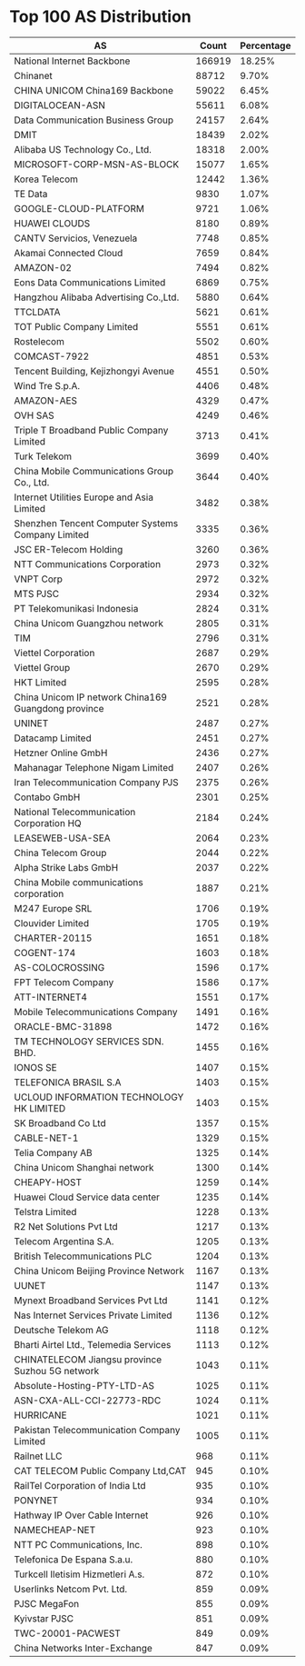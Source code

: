 # Top 100 AS Distribution
| AS | Count | Percentage |
|----|----|----|
| National Internet Backbone | 166919 | 18.25% |
| Chinanet | 88712 | 9.70% |
| CHINA UNICOM China169 Backbone | 59022 | 6.45% |
| DIGITALOCEAN-ASN | 55611 | 6.08% |
| Data Communication Business Group | 24157 | 2.64% |
| DMIT | 18439 | 2.02% |
| Alibaba US Technology Co., Ltd. | 18318 | 2.00% |
| MICROSOFT-CORP-MSN-AS-BLOCK | 15077 | 1.65% |
| Korea Telecom | 12442 | 1.36% |
| TE Data | 9830 | 1.07% |
| GOOGLE-CLOUD-PLATFORM | 9721 | 1.06% |
| HUAWEI CLOUDS | 8180 | 0.89% |
| CANTV Servicios, Venezuela | 7748 | 0.85% |
| Akamai Connected Cloud | 7659 | 0.84% |
| AMAZON-02 | 7494 | 0.82% |
| Eons Data Communications Limited | 6869 | 0.75% |
| Hangzhou Alibaba Advertising Co.,Ltd. | 5880 | 0.64% |
| TTCLDATA | 5621 | 0.61% |
| TOT Public Company Limited | 5551 | 0.61% |
| Rostelecom | 5502 | 0.60% |
| COMCAST-7922 | 4851 | 0.53% |
| Tencent Building, Kejizhongyi Avenue | 4551 | 0.50% |
| Wind Tre S.p.A. | 4406 | 0.48% |
| AMAZON-AES | 4329 | 0.47% |
| OVH SAS | 4249 | 0.46% |
| Triple T Broadband Public Company Limited | 3713 | 0.41% |
| Turk Telekom | 3699 | 0.40% |
| China Mobile Communications Group Co., Ltd. | 3644 | 0.40% |
| Internet Utilities Europe and Asia Limited | 3482 | 0.38% |
| Shenzhen Tencent Computer Systems Company Limited | 3335 | 0.36% |
| JSC ER-Telecom Holding | 3260 | 0.36% |
| NTT Communications Corporation | 2973 | 0.32% |
| VNPT Corp | 2972 | 0.32% |
| MTS PJSC | 2934 | 0.32% |
| PT Telekomunikasi Indonesia | 2824 | 0.31% |
| China Unicom Guangzhou network | 2805 | 0.31% |
| TIM | 2796 | 0.31% |
| Viettel Corporation | 2687 | 0.29% |
| Viettel Group | 2670 | 0.29% |
| HKT Limited | 2595 | 0.28% |
| China Unicom IP network China169 Guangdong province | 2521 | 0.28% |
| UNINET | 2487 | 0.27% |
| Datacamp Limited | 2451 | 0.27% |
| Hetzner Online GmbH | 2436 | 0.27% |
| Mahanagar Telephone Nigam Limited | 2407 | 0.26% |
| Iran Telecommunication Company PJS | 2375 | 0.26% |
| Contabo GmbH | 2301 | 0.25% |
| National Telecommunication Corporation HQ | 2184 | 0.24% |
| LEASEWEB-USA-SEA | 2064 | 0.23% |
| China Telecom Group | 2044 | 0.22% |
| Alpha Strike Labs GmbH | 2037 | 0.22% |
| China Mobile communications corporation | 1887 | 0.21% |
| M247 Europe SRL | 1706 | 0.19% |
| Clouvider Limited | 1705 | 0.19% |
| CHARTER-20115 | 1651 | 0.18% |
| COGENT-174 | 1603 | 0.18% |
| AS-COLOCROSSING | 1596 | 0.17% |
| FPT Telecom Company | 1586 | 0.17% |
| ATT-INTERNET4 | 1551 | 0.17% |
| Mobile Telecommunications Company | 1491 | 0.16% |
| ORACLE-BMC-31898 | 1472 | 0.16% |
| TM TECHNOLOGY SERVICES SDN. BHD. | 1455 | 0.16% |
| IONOS SE | 1407 | 0.15% |
| TELEFONICA BRASIL S.A | 1403 | 0.15% |
| UCLOUD INFORMATION TECHNOLOGY HK LIMITED | 1403 | 0.15% |
| SK Broadband Co Ltd | 1357 | 0.15% |
| CABLE-NET-1 | 1329 | 0.15% |
| Telia Company AB | 1325 | 0.14% |
| China Unicom Shanghai network | 1300 | 0.14% |
| CHEAPY-HOST | 1259 | 0.14% |
| Huawei Cloud Service data center | 1235 | 0.14% |
| Telstra Limited | 1228 | 0.13% |
| R2 Net Solutions Pvt Ltd | 1217 | 0.13% |
| Telecom Argentina S.A. | 1205 | 0.13% |
| British Telecommunications PLC | 1204 | 0.13% |
| China Unicom Beijing Province Network | 1167 | 0.13% |
| UUNET | 1147 | 0.13% |
| Mynext Broadband Services Pvt Ltd | 1141 | 0.12% |
| Nas Internet Services Private Limited | 1136 | 0.12% |
| Deutsche Telekom AG | 1118 | 0.12% |
| Bharti Airtel Ltd., Telemedia Services | 1113 | 0.12% |
| CHINATELECOM Jiangsu province Suzhou 5G network | 1043 | 0.11% |
| Absolute-Hosting-PTY-LTD-AS | 1025 | 0.11% |
| ASN-CXA-ALL-CCI-22773-RDC | 1024 | 0.11% |
| HURRICANE | 1021 | 0.11% |
| Pakistan Telecommunication Company Limited | 1005 | 0.11% |
| Railnet LLC | 968 | 0.11% |
| CAT TELECOM Public Company Ltd,CAT | 945 | 0.10% |
| RailTel Corporation of India Ltd | 935 | 0.10% |
| PONYNET | 934 | 0.10% |
| Hathway IP Over Cable Internet | 926 | 0.10% |
| NAMECHEAP-NET | 923 | 0.10% |
| NTT PC Communications, Inc. | 898 | 0.10% |
| Telefonica De Espana S.a.u. | 880 | 0.10% |
| Turkcell Iletisim Hizmetleri A.s. | 872 | 0.10% |
| Userlinks Netcom Pvt. Ltd. | 859 | 0.09% |
| PJSC MegaFon | 855 | 0.09% |
| Kyivstar PJSC | 851 | 0.09% |
| TWC-20001-PACWEST | 849 | 0.09% |
| China Networks Inter-Exchange | 847 | 0.09% |
